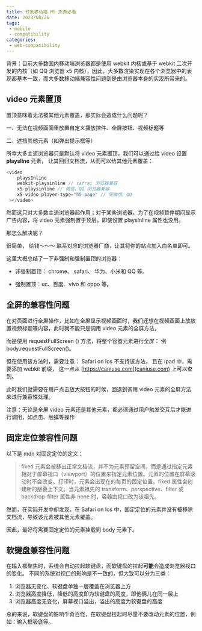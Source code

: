 ```yaml
---
title: 开发移动端 H5 页面必看
date: 2023/08/20
tags:
 - mobile
 - compatibility
categories:
 - web-compatibility
---
```


背景：目前大多数国内移动端浏览器都是使用 webkit 内核或基于 webkit 二次开发的内核（如 QQ 浏览器 x5 内核），因此，大多数渲染实现在各个浏览器中的表现都基本一致，而大多数移动端兼容性问题则是由浏览器本身的实现所带来的。

## video 元素置顶

置顶意味着无法被其他元素覆盖，那实际会造成什么问题呢？

一、无法在视频画面里放置自定义播放控件、全屏按钮、视频标题等

二、遮挡其他元素（如弹出提示框等）

所幸大多主流浏览器只是默认将 video 元素置顶，我们可以通过给 video 设置 **playsline** 元素， 让其回归文档流，从而可以给其他元素覆盖：

```js
<video
    playsInline
    webkit-playsinline // safrai 浏览器兼容
    x5-playsinline // 微信、QQ 浏览器兼容
    x5-video-player-type="h5-page" // 同微信、QQ 
 ></video>
```

然而这只对大多数主流浏览器起作用；对于某些浏览器，为了在视频暂停期间显示广告内容，将 video 元素强制置于顶层。即使设置 playsInline 属性也没用。

那怎么解决呢？  

很简单， 给钱～～～ 联系对应的浏览器厂商，让其将你的站点加入白名单即可。

这里大概总结了一下非强制和强制置顶的浏览器：

  - 非强制置顶： chrome、 safari、 华为、小米和 QQ 等。

  - 强制置顶：uc、百度、vivo 和 oppo 等。

## 全屏的兼容性问题
在对页面进行全屏操作，比如在全屏显示视频画面时，我们还想在视频画面上放放置视频标题等内容，此时就不能只是调用 video 元素的全屏方法，

而是使用 requestFullScreen () 方法，将整个容器元素进行全屏： 例 body.requestFullScreen()。

但在使用该方法时，需要注意： Safari on Ios 不支持该方法，
且在 ipad 中，需要添加 webkit 前缀， 这一点从 [https://caniuse.com](caniuse.com) 上可以查到。

此时我们就需要在用户点击放大按钮的时候，回退到调用 video 元素的全屏方法来进行兼容性处理。

注意：无论是全屏 video 元素还是其他元素，都必须通过用户触发交互后才能进行调用，如点击、触摸等操作

## 固定定位兼容性问题
以下是 mdn 对固定定位的定义：

> fixed 元素会被移出正常文档流，并不为元素预留空间，而是通过指定元素相对于屏幕视口（viewport）的位置来指定元素位置。元素的位置在屏幕滚动时不会改变。打印时，元素会出现在的每页的固定位置。fixed 属性会创建新的层叠上下文。当元素祖先的 transform、perspective、filter 或 backdrop-filter 属性非 none 时，容器由视口改为该祖先。

然而，在实际开发中却发现，在 Safari on Ios 中，固定定位的元素并没有被移除文档流，导致该元素被其他元素覆盖。

因此，最好将需要固定定位的元素挂载到 body 元素下。

## 软键盘兼容性问题
在输入框聚焦时，系统会自动拉起软键盘，而软键盘的拉起**可能**会造成浏览器视口的变化。
不同的系统对视口的影响是不一致的，但大致可以分为三类：

  1. 浏览器无变化、软键盘单独一层覆盖在浏览器上方
  2. 浏览器高度降低，降低的高度即为软键盘的高度，即他俩儿在同一层上
  3. 浏览器高度无变化，屏幕视口溢出，溢出的高度为软键盘的高度

总的来说，软键盘的影响千奇百怪，在软键盘拉起时尽量不要改动元素的位置，例如：输入框吸底等。